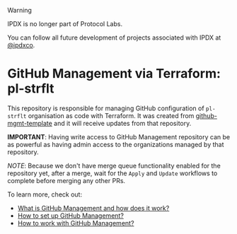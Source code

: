 > [!WARNING]  
> IPDX is no longer part of Protocol Labs.
>
> You can follow all future development of projects associated with IPDX at [@ipdxco](https://github.com/ipdxco).

# GitHub Management via Terraform: pl-strflt

This repository is responsible for managing GitHub configuration of `pl-strflt` organisation as code with Terraform. It was created from [github-mgmt-template](https://github.com/protocol/github-mgmt-template) and it will receive updates from that repository.

**IMPORTANT**: Having write access to GitHub Management repository can be as powerful as having admin access to the organizations managed by that repository.

*NOTE*: Because we don't have merge queue functionality enabled for the repository yet, after a merge, wait for the `Apply` and `Update` workflows to complete before merging any other PRs.

To learn more, check out:
- [What is GitHub Management and how does it work?](docs/ABOUT.md)
- [How to set up GitHub Management?](docs/SETUP.md)
- [How to work with GitHub Management?](docs/HOWTOS.md)
